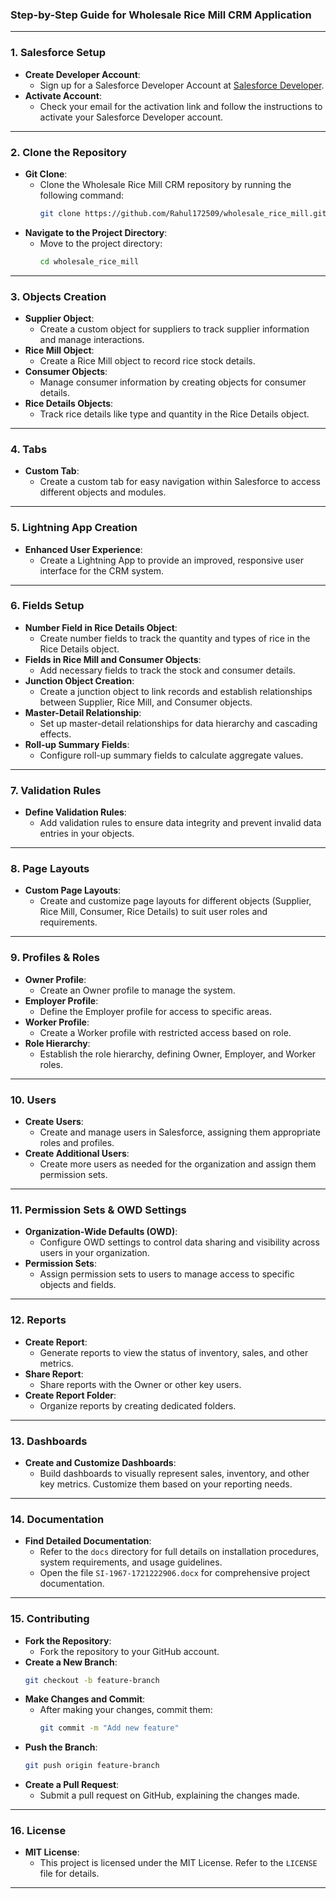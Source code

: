 ### Step-by-Step Guide for Wholesale Rice Mill CRM Application

---

### 1. **Salesforce Setup**
   - **Create Developer Account**:
     - Sign up for a Salesforce Developer Account at [Salesforce Developer](https://developer.salesforce.com/signup).
   - **Activate Account**:
     - Check your email for the activation link and follow the instructions to activate your Salesforce Developer account.

---

### 2. **Clone the Repository**
   - **Git Clone**:
     - Clone the Wholesale Rice Mill CRM repository by running the following command:
       ```bash
       git clone https://github.com/Rahul172509/wholesale_rice_mill.git
       ```
   - **Navigate to the Project Directory**:
     - Move to the project directory:
       ```bash
       cd wholesale_rice_mill
       ```

---

### 3. **Objects Creation**
   - **Supplier Object**:
     - Create a custom object for suppliers to track supplier information and manage interactions.
   - **Rice Mill Object**:
     - Create a Rice Mill object to record rice stock details.
   - **Consumer Objects**:
     - Manage consumer information by creating objects for consumer details.
   - **Rice Details Objects**:
     - Track rice details like type and quantity in the Rice Details object.

---

### 4. **Tabs**
   - **Custom Tab**:
     - Create a custom tab for easy navigation within Salesforce to access different objects and modules.

---

### 5. **Lightning App Creation**
   - **Enhanced User Experience**:
     - Create a Lightning App to provide an improved, responsive user interface for the CRM system.

---

### 6. **Fields Setup**
   - **Number Field in Rice Details Object**:
     - Create number fields to track the quantity and types of rice in the Rice Details object.
   - **Fields in Rice Mill and Consumer Objects**:
     - Add necessary fields to track the stock and consumer details.
   - **Junction Object Creation**:
     - Create a junction object to link records and establish relationships between Supplier, Rice Mill, and Consumer objects.
   - **Master-Detail Relationship**:
     - Set up master-detail relationships for data hierarchy and cascading effects.
   - **Roll-up Summary Fields**:
     - Configure roll-up summary fields to calculate aggregate values.

---

### 7. **Validation Rules**
   - **Define Validation Rules**:
     - Add validation rules to ensure data integrity and prevent invalid data entries in your objects.

---

### 8. **Page Layouts**
   - **Custom Page Layouts**:
     - Create and customize page layouts for different objects (Supplier, Rice Mill, Consumer, Rice Details) to suit user roles and requirements.

---

### 9. **Profiles & Roles**
   - **Owner Profile**:
     - Create an Owner profile to manage the system.
   - **Employer Profile**:
     - Define the Employer profile for access to specific areas.
   - **Worker Profile**:
     - Create a Worker profile with restricted access based on role.
   - **Role Hierarchy**:
     - Establish the role hierarchy, defining Owner, Employer, and Worker roles.

---

### 10. **Users**
   - **Create Users**:
     - Create and manage users in Salesforce, assigning them appropriate roles and profiles.
   - **Create Additional Users**:
     - Create more users as needed for the organization and assign them permission sets.

---

### 11. **Permission Sets & OWD Settings**
   - **Organization-Wide Defaults (OWD)**:
     - Configure OWD settings to control data sharing and visibility across users in your organization.
   - **Permission Sets**:
     - Assign permission sets to users to manage access to specific objects and fields.

---

### 12. **Reports**
   - **Create Report**:
     - Generate reports to view the status of inventory, sales, and other metrics.
   - **Share Report**:
     - Share reports with the Owner or other key users.
   - **Create Report Folder**:
     - Organize reports by creating dedicated folders.

---

### 13. **Dashboards**
   - **Create and Customize Dashboards**:
     - Build dashboards to visually represent sales, inventory, and other key metrics. Customize them based on your reporting needs.

---

### 14. **Documentation**
   - **Find Detailed Documentation**:
     - Refer to the `docs` directory for full details on installation procedures, system requirements, and usage guidelines.
     - Open the file `SI-1967-1721222906.docx` for comprehensive project documentation.

---

### 15. **Contributing**
   - **Fork the Repository**:
     - Fork the repository to your GitHub account.
   - **Create a New Branch**:
     ```bash
     git checkout -b feature-branch
     ```
   - **Make Changes and Commit**:
     - After making your changes, commit them:
       ```bash
       git commit -m "Add new feature"
       ```
   - **Push the Branch**:
     ```bash
     git push origin feature-branch
     ```
   - **Create a Pull Request**:
     - Submit a pull request on GitHub, explaining the changes made.

---

### 16. **License**
   - **MIT License**:
     - This project is licensed under the MIT License. Refer to the `LICENSE` file for details.

---
